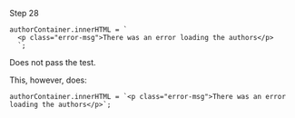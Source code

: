 Step 28
```
authorContainer.innerHTML = `
  <p class="error-msg">There was an error loading the authors</p>
  `;
```

Does not pass the test. 

This, however, does:
``` 
authorContainer.innerHTML = `<p class="error-msg">There was an error loading the authors</p>`;
```

